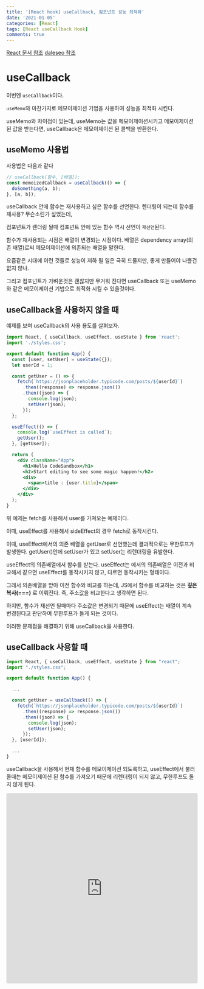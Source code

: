 ```yaml
---
title: '[React hook] useCallback, 컴포넌트 성능 최적화'
date: '2021-01-05'
categories: [React]
tags: [React useCallback Hook]
comments: true
---
```


[React 문서 참조](https://ko.reactjs.org/docs/hooks-reference.html#usecallback)
[daleseo 참조](https://www.daleseo.com/react-hooks-use-callback/)

# useCallback

이번엔 `useCallback`이다.

`useMemo`와 마찬가지로 메모이제이션 기법을 사용하여 성능을 최적화 시킨다.

useMemo와 차이점이 있는데, useMemo는 값을 메모이제이션시키고 메모이제이션 된 값을 받는다면, useCallback은 메모이제이션 된 콜백을 반환한다.

## useMemo 사용법

사용법은 다음과 같다

```jsx
// useCallback(함수, [배열]);
const memoizedCallback = useCallback(() => {
  doSomething(a, b);
}, [a, b]);
```

useCallback 안에 함수는 재사용하고 싶은 함수를 선언한다. 렌더링이 되는데 함수를 재사용? 무슨소린가 싶었는데,

컴포넌트가 렌더링 될때 컴포넌트 안에 있는 함수 역시 선언이 `재선언`된다.

함수가 재사용되는 시점은 배열이 변경되는 시점이다. 배열은 dependency array(의존 배열)로써 메모이제이션에 의존되는 배열을 말한다.

요즘같은 시대에 이런 것들로 성능이 저하 될 일은 극히 드물지만, 좋게 만들어야 나쁠건 없지 않나.

그리고 컴포넌트가 가벼운것은 괜찮지만 무거워 진다면 useCallback 또는 useMemo와 같은 메모이제이션 기법으로 최적화 시킬 수 있을것이다.

## useCallback을 사용하지 않을 때

예제를 보며 useCallback의 사용 용도를 살펴보자.

```jsx
import React, { useCallback, useEffect, useState } from 'react';
import './styles.css';

export default function App() {
  const [user, setUser] = useState({});
  let userId = 1;

  const getUser = () => {
    fetch(`https://jsonplaceholder.typicode.com/posts/${userId}`)
      .then((response) => response.json())
      .then((json) => {
        console.log(json);
        setUser(json);
      });
  };

  useEffect(() => {
    console.log(`useEffect is called`);
    getUser();
  }, [getUser]);

  return (
    <div className="App">
      <h1>Hello CodeSandbox</h1>
      <h2>Start editing to see some magic happen!</h2>
      <div>
        <span>title : {user.title}</span>
      </div>
    </div>
  );
}
```

위 예제는 fetch를 사용해서 user를 가져오는 예제이다.

이때, useEffect를 사용해서 sideEffect의 경우 fetch로 동작시킨다.

이때, useEffect에서의 의존 배열을 getUser로 선언했는데 결과적으로는 무한루프가 발생한다. getUser()안에 setUser가 있고 setUser는 리렌더링을 유발한다.

useEffect의 의존배열에서 함수를 받는다. useEffect는 에서의 의존배열은 이전과 비교해서 같으면 useEffect를 동작시키지 않고, 다르면 동작시키는 형태이다.

그래서 의존배열을 받아 이전 함수와 비교를 하는데, JS에서 함수를 비교하는 것은 **깊은복사(===)** 로 이뤄진다. 즉, 주소값을 비교한다고 생각하면 된다.

하지만, 함수가 재선언 될때마다 주소값은 변경되기 때문에 useEffect는 배열이 계속 변경된다고 판단하여 무한루프가 돌게 되는 것이다.

이러한 문제점을 해결하기 위해 useCallback을 사용한다.

## useCallback 사용할 때

```jsx
import React, { useCallback, useEffect, useState } from "react";
import "./styles.css";

export default function App() {

  ...

  const getUser = useCallback(() => {
    fetch(`https://jsonplaceholder.typicode.com/posts/${userId}`)
      .then((response) => response.json())
      .then((json) => {
        console.log(json);
        setUser(json);
      });
  }, [userId]);

  ...
}
```

useCallback을 사용해서 현재 함수를 메모이제이션 되도록하고, useEffect에서 불러올때는 메모이제이션 된 함수를 가져오기 때문에 리렌더링이 되지 않고, 무한루프도 돌지 않게 된다.

<iframe src="https://codesandbox.io/embed/quirky-meninsky-qsvfc?fontsize=14&hidenavigation=1&theme=dark"
     style="width:100%; height:500px; border:0; border-radius: 4px; overflow:hidden;"
     title="quirky-meninsky-qsvfc"
     allow="accelerometer; ambient-light-sensor; camera; encrypted-media; geolocation; gyroscope; hid; microphone; midi; payment; usb; vr; xr-spatial-tracking"
     sandbox="allow-forms allow-modals allow-popups allow-presentation allow-same-origin allow-scripts"
   ></iframe>

